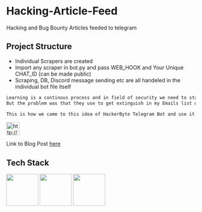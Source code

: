 # Hacking-Article-Feed
Hacking and Bug Bounty Articles feeded to telegram

## Project Structure
- Individual Scrapers are created
- Import any scraper in bot.py and pass WEB_HOOK and Your Unique CHAT_ID (can be made public)
- Scraping, DB, Discord message sending etc are all handeled in the individual bot file itself


```txt
Learning is a continous process and in field of security we need to stay up-to date with tools and newer exploits. Great Blog sites like PortSwigger Research Blogs, Pentester Blogs and so many security researchers are running there Blog sites for the same.
But the problem was that they use to get extinguish in my Emails list or I may call that I be so lazy that onces ignored is a forever ignored, also the problem that not all of them have RSS Feed which means if we have to be checking them manually then it's a process that gets boring too quickly because many Bloggers blog infrequently and only when they does finding something blah blah blah ...

This is how we came to this idea of HackerByte Telegram Bot and use it as a notifier for myself whenever a new Blog comes in on any of my favourite sites.
```

<p>
  <a href="http://gg.gg/csictf">
  <img src="https://www.vectorlogo.zone/logos/discordapp/discordapp-icon.svg" width="35" alt="http://gg.gg/csictf">
  </a>
</p>

Link to Blog Post [here](https://1uc1f3r616.github.io/project/security-blogs/)

## Tech Stack
<img src="https://www.vectorlogo.zone/logos/amazon_awslambda/amazon_awslambda-ar21.svg" width="85"> <img src="https://www.vectorlogo.zone/logos/mongodb/mongodb-ar21.svg" width="85"> <img src="https://www.vectorlogo.zone/logos/python/python-ar21.svg" width="85">

